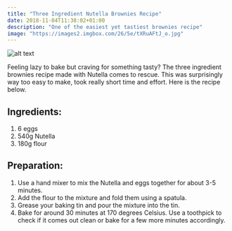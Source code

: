 ```yaml
---
title: "Three Ingredient Nutella Brownies Recipe"
date: 2018-11-04T11:38:02+01:00
description: "One of the easiest yet tastiest brownies recipe"
image: "https://images2.imgbox.com/26/5e/tXRuAFtJ_o.jpg"
---
```


![alt text](https://images2.imgbox.com/26/5e/tXRuAFtJ_o.jpg "Nutella Brownies")

Feeling lazy to bake but craving for something tasty? The three ingredient brownies recipe made with Nutella comes to rescue. This was surprisingly way too easy to make, took really short time and effort. Here is the recipe below.

## Ingredients:

1. 6 eggs
2. 540g Nutella
3. 180g flour

## Preparation:
1. Use a hand mixer to mix the Nutella and eggs together for about 3-5 minutes.
2. Add the flour to the mixture and fold them using a spatula.
3. Grease your baking tin and pour the mixture into the tin.
4. Bake for around 30 minutes at 170 degrees Celsius. Use a toothpick to check if it comes out clean or bake for a few more minutes accordingly.
